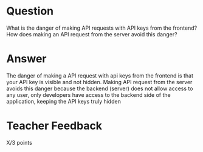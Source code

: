 # Question

What is the danger of making API requests with API keys from the frontend? How does making an API request from the server avoid this danger?

# Answer
The danger of making a API request with api keys from the frontend is that your API key is visible and not hidden. Making API request from the server avoids this danger because the backend (server) does not allow access to any user, only developers have access to the backend side of the application, keeping the API keys truly hidden

# Teacher Feedback

X/3 points